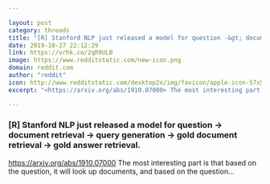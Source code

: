 ```yaml
---

layout: post
category: threads
title: "[R] Stanford NLP just released a model for question -&gt; document retrieval -&gt; query generation -&gt; gold document retrieval -&gt; gold answer retrieval."
date: 2019-10-27 22:12:29
link: https://vrhk.co/2qR9ULB
image: https://www.redditstatic.com/new-icon.png
domain: reddit.com
author: "reddit"
icon: http://www.redditstatic.com/desktop2x/img/favicon/apple-icon-57x57.png
excerpt: "<https://arxiv.org/abs/1910.07000> The most interesting part is that based on the question, it will look up documents, and based on the question..."

---
```


### [R] Stanford NLP just released a model for question -&gt; document retrieval -&gt; query generation -&gt; gold document retrieval -&gt; gold answer retrieval.

<https://arxiv.org/abs/1910.07000> The most interesting part is that based on the question, it will look up documents, and based on the question...